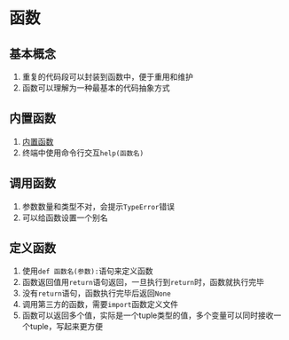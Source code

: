 # 函数
## 基本概念
1. 重复的代码段可以封装到函数中，便于重用和维护
2. 函数可以理解为一种最基本的代码抽象方式

## 内置函数
1. [内置函数](https://docs.python.org/3/library/functions.html)
2. 终端中使用命令行交互`help(函数名)`

## 调用函数
1. 参数数量和类型不对，会提示`TypeError`错误
2. 可以给函数设置一个别名

## 定义函数
1. 使用`def 函数名(参数):`语句来定义函数
2. 函数返回值用`return`语句返回，一旦执行到`return`时，函数就执行完毕
3. 没有`return`语句，函数执行完毕后返回`None`
4. 调用第三方的函数，需要`import`函数定义文件
5. 函数可以返回多个值，实际是一个tuple类型的值，多个变量可以同时接收一个tuple，写起来更方便